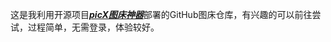 <html>
<body>
<p>这是我利用开源项目<a href='https://github.com/XPoet/picx target='_blank'><b><i>picX图床神器</i></b></a>部署的GitHub图床仓库，有兴趣的可以前往尝试，过程简单，无需登录，体验较好。</p>
</body>
</html>
